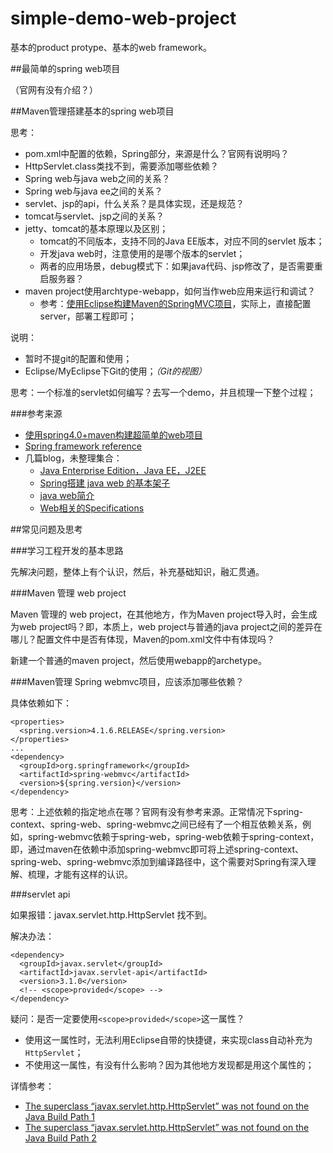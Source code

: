 # simple-demo-web-project

基本的product protype、基本的web framework。



##最简单的spring web项目

（官网有没有介绍？）



##Maven管理搭建基本的spring web项目


思考：

* pom.xml中配置的依赖，Spring部分，来源是什么？官网有说明吗？
* HttpServlet.class类找不到，需要添加哪些依赖？
* Spring web与java web之间的关系？
* Spring web与java ee之间的关系？
* servlet、jsp的api，什么关系？是具体实现，还是规范？
* tomcat与servlet、jsp之间的关系？
* jetty、tomcat的基本原理以及区别；
	* tomcat的不同版本，支持不同的Java EE版本，对应不同的servlet 版本；
	* 开发java web时，注意使用的是哪个版本的servlet；
	* 两者的应用场景，debug模式下：如果java代码、jsp修改了，是否需要重启服务器？
* maven project使用archtype-webapp，如何当作web应用来运行和调试？
	* 参考：[使用Eclipse构建Maven的SpringMVC项目][使用Eclipse构建Maven的SpringMVC项目]，实际上，直接配置server，部署工程即可；

	
说明：

* 暂时不提git的配置和使用；
* Eclipse/MyEclipse下Git的使用；*（Git的视图）*



思考：一个标准的servlet如何编写？去写一个demo，并且梳理一下整个过程；





###参考来源

* [使用spring4.0+maven构建超简单的web项目][使用spring4.0+maven构建超简单的web项目]
* [Spring framework reference][Spring framework reference]
* 几篇blog，未整理集合：
	* [Java Enterprise Edition，Java EE，J2EE][Java Enterprise Edition，Java EE，J2EE]
	* [Spring搭建 java web 的基本架子][Spring搭建 java web 的基本架子]
	* [java web简介][java web简介]
	* [Web相关的Specifications][Web相关的Specifications]




##常见问题及思考


###学习工程开发的基本思路

先解决问题，整体上有个认识，然后，补充基础知识，融汇贯通。


###Maven 管理 web project

Maven 管理的 web project，在其他地方，作为Maven project导入时，会生成为web project吗？即，本质上，web project与普通的java project之间的差异在哪儿？配置文件中是否有体现，Maven的pom.xml文件中有体现吗？

新建一个普通的maven project，然后使用webapp的archetype。


###Maven管理 Spring webmvc项目，应该添加哪些依赖？

具体依赖如下：

	<properties>
	  <spring.version>4.1.6.RELEASE</spring.version>
	</properties>
	...
    <dependency>
      <groupId>org.springframework</groupId>
      <artifactId>spring-webmvc</artifactId>
      <version>${spring.version}</version>
    </dependency>


思考：上述依赖的指定地点在哪？官网有没有参考来源。正常情况下spring-context、spring-web、spring-webmvc之间已经有了一个相互依赖关系，例如，spring-webmvc依赖于spring-web，spring-web依赖于spring-context，即，通过maven在依赖中添加spring-webmvc即可将上述spring-context、spring-web、spring-webmvc添加到编译路径中，这个需要对Spring有深入理解、梳理，才能有这样的认识。


###servlet api

如果报错：javax.servlet.http.HttpServlet 找不到。

解决办法：

	<dependency>
	  <groupId>javax.servlet</groupId>
	  <artifactId>javax.servlet-api</artifactId>
	  <version>3.1.0</version>
	  <!-- <scope>provided</scope> -->
	</dependency>

疑问：是否一定要使用`<scope>provided</scope>`这一属性？

* 使用这一属性时，无法利用Eclipse自带的快捷键，来实现class自动补充为`HttpServlet`；
* 不使用这一属性，有没有什么影响？因为其他地方发现都是用这个属性的；

详情参考：

* [The superclass “javax.servlet.http.HttpServlet” was not found on the Java Build Path 1]
* [The superclass “javax.servlet.http.HttpServlet” was not found on the Java Build Path 2]









[使用spring4.0+maven构建超简单的web项目]:		http://www.it165.net/pro/html/201403/10049.html
[Spring framework reference]:					http://docs.spring.io/spring/docs/current/spring-framework-reference/htmlsingle/
[Spring MVC HelloWorld Using Maven in Eclipse]:	http://www.programcreek.com/2014/02/spring-mvc-helloworld-using-maven-in-eclipse/
[The superclass “javax.servlet.http.HttpServlet” was not found on the Java Build Path 1]:		http://stackoverflow.com/questions/22756153/the-superclass-javax-servlet-http-httpservlet-was-not-found-on-the-java-build
[The superclass “javax.servlet.http.HttpServlet” was not found on the Java Build Path 2]:	http://stackoverflow.com/questions/26936848/the-superclass-javax-servlet-http-httpservlet-was-not-found-on-the-java-build
[使用Eclipse构建Maven的SpringMVC项目]:			http://limingnihao.iteye.com/blog/830409

[Java Enterprise Edition，Java EE，J2EE]:		http://ningg.top/java-enterprise-edition/
[Spring搭建 java web 的基本架子]:				http://ningg.top/spring-java-web/
[java web简介]:									http://ningg.top/java-web-intro/
[Web相关的Specifications]:						http://ningg.top/web-application-specifications/


